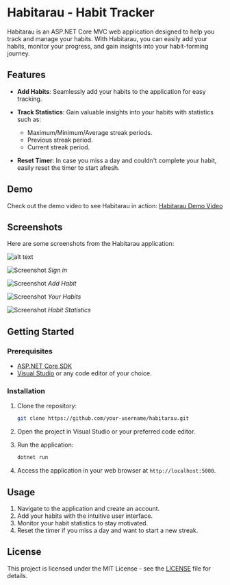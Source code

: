 # Habitarau - Habit Tracker

Habitarau is an ASP.NET Core MVC web application designed to help you track and manage your habits. With Habitarau, you can easily add your habits, monitor your progress, and gain insights into your habit-forming journey.

## Features

- **Add Habits**: Seamlessly add your habits to the application for easy tracking.
  
- **Track Statistics**: Gain valuable insights into your habits with statistics such as:
  - Maximum/Minimum/Average streak periods.
  - Previous streak period.
  - Current streak period.

- **Reset Timer**: In case you miss a day and couldn't complete your habit, easily reset the timer to start afresh.

## Demo

Check out the demo video to see Habitarau in action: [Habitarau Demo Video](https://drive.google.com/file/d/1QCm9HvLTXFbi2ZZz4RUdyZVZWn15VpTv/view?usp=sharing)

## Screenshots

Here are some screenshots from the Habitarau application:

![alt text](https://drive.google.com/file/d/1-vLjG5pNvzY0SMc80eFuLn-TS5538l2n/view?usp=sharing)

![Screenshot]([https://drive.google.com/file/d/1-vLjG5pNvzY0SMc80eFuLn-TS5538l2n/view?usp=sharing](https://drive.google.com/file/d/1VraYgR42KAFRbTOi78457-0It-S-_sgQ/view?usp=sharing))
*Sign in*

![Screenshot](https://drive.google.com/file/d/1OhOF5eyAn8eed0QEDPzYZsCYYkXRtw76/view?usp=sharing)
*Add Habit*

![Screenshot]([https://drive.google.com/file/d/1OhOF5eyAn8eed0QEDPzYZsCYYkXRtw76/view?usp=sharing](https://drive.google.com/file/d/1BaBXakHD1fGo885v-AojrDmCAS0BhOan/view?usp=sharing))
*Your Habits*

![Screenshot]([https://drive.google.com/file/d/1OhOF5eyAn8eed0QEDPzYZsCYYkXRtw76/view?usp=sharing](https://drive.google.com/file/d/1Egn-cfJJr_nj75iyaytuK4uVoqodqqCN/view?usp=sharing))
*Habit Statistics*

## Getting Started

### Prerequisites

- [ASP.NET Core SDK](https://dotnet.microsoft.com/download)
- [Visual Studio](https://visualstudio.microsoft.com/) or any code editor of your choice.

### Installation

1. Clone the repository:

    ```bash
    git clone https://github.com/your-username/habitarau.git
    ```

2. Open the project in Visual Studio or your preferred code editor.

3. Run the application:

    ```bash
    dotnet run
    ```

4. Access the application in your web browser at `http://localhost:5000`.

## Usage

1. Navigate to the application and create an account.
2. Add your habits with the intuitive user interface.
3. Monitor your habit statistics to stay motivated.
4. Reset the timer if you miss a day and want to start a new streak.

## License

This project is licensed under the MIT License - see the [LICENSE](LICENSE) file for details.

